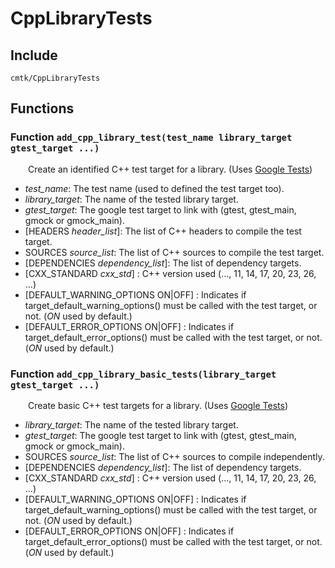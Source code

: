 
# CppLibraryTests

## Include
`cmtk/CppLibraryTests`

## Functions

### Function `add_cpp_library_test(test_name library_target gtest_target ...)`

&ensp;&ensp;&ensp;&ensp;Create an identified C++ test target for a library. (Uses [Google Tests](https://github.com/google/googletest))

- *test_name*:  The test name (used to defined the test target too).
- *library_target*:  The name of the tested library target.
- *gtest_target*:  The google test target to link with (gtest, gtest_main, gmock or gmock_main).
- [HEADERS *header_list*]: 	The list of C++ headers to compile the test target.
- SOURCES *source_list*: 	The list of C++ sources to compile the test target.
- [DEPENDENCIES *dependency_list*]: 	The list of dependency targets.
- [CXX_STANDARD *cxx_std*] : 	C++ version used (..., 11, 14, 17, 20, 23, 26, ...)
- [DEFAULT_WARNING_OPTIONS ON|OFF] : 	Indicates if target_default_warning_options() must be called with the test target, or not. (*ON* used by default.)
- [DEFAULT_ERROR_OPTIONS ON|OFF] : 	Indicates if target_default_error_options() must be called with the test target, or not. (*ON* used by default.)

### Function `add_cpp_library_basic_tests(library_target gtest_target ...)`

&ensp;&ensp;&ensp;&ensp;Create basic C++ test targets for a library. (Uses [Google Tests](https://github.com/google/googletest))

- *library_target*:  The name of the tested library target.
- *gtest_target*:  The google test target to link with (gtest, gtest_main, gmock or gmock_main).
- SOURCES *source_list*: 	The list of C++ sources to compile independently.
- [DEPENDENCIES *dependency_list*]: 	The list of dependency targets.
- [CXX_STANDARD *cxx_std*] : 	C++ version used (..., 11, 14, 17, 20, 23, 26, ...)
- [DEFAULT_WARNING_OPTIONS ON|OFF] : 	Indicates if target_default_warning_options() must be called with the test target, or not. (*ON* used by default.)
- [DEFAULT_ERROR_OPTIONS ON|OFF] : 	Indicates if target_default_error_options() must be called with the test target, or not. (*ON* used by default.)
